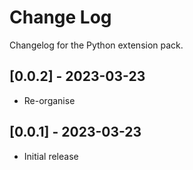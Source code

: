 # Change Log

Changelog for the Python extension pack.

## [0.0.2] - 2023-03-23

- Re-organise

## [0.0.1] - 2023-03-23

- Initial release
